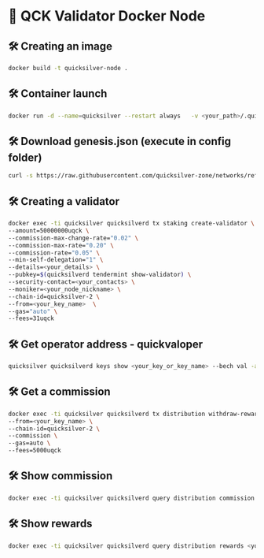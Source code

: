 # 🚀 QCK Validator Docker Node

## 🛠 Creating an image
```bash
docker build -t quicksilver-node .
```

## 🛠 Container launch
```bash
docker run -d --name=quicksilver --restart always   -v <your_path>/.quicksilverd:/root/.quicksilverd -p 23656:26656 -p 23657:26657  quicksilver-node
```

## 🛠 Download genesis.json (execute in config folder)
```bash
curl -s https://raw.githubusercontent.com/quicksilver-zone/networks/refs/heads/main/mainnet/quicksilver-2/genesis.json > genesis.json
```
    
## 🛠 Creating a validator
```bash
docker exec -ti quicksilver quicksilverd tx staking create-validator \ 
--amount=50000000uqck \
--commission-max-change-rate="0.02" \
--commission-max-rate="0.20" \
--commission-rate="0.05" \
--min-self-delegation="1" \
--details=<your_details> \
--pubkey=$(quicksilverd tendermint show-validator) \
--security-contact=<your_contacts> \
--moniker=<your_node_nickname> \
--chain-id=quicksilver-2 \
--from=<your_key_name>  \
--gas="auto" \
--fees=31uqck
```

## 🛠 Get operator address - quickvaloper
```bash
quicksilver quicksilverd keys show <your_key_or_key_name> --bech val -a
```

## 🛠 Get a commission
```bash
docker exec -ti quicksilver quicksilverd tx distribution withdraw-rewards <your_operator_address> \ 
--from=<your_key_name> \
--chain-id=quicksilver-2 \
--commission \ 
--gas=auto \
--fees=5000uqck 
```

## 🛠 Show commission
```bash
docker exec -ti quicksilver quicksilverd query distribution commission <your_operator_address>
```

## 🛠 Show rewards
```bash
docker exec -ti quicksilver quicksilverd query distribution rewards <your_operator_address>
```